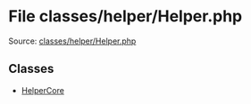 File classes/helper/Helper.php
=========

Source: [classes/helper/Helper.php](https://github.com/PrestaShop/PrestaShop/blob/1.5.0.17/classes/helper/Helper.php)


Classes
-------

* [HelperCore](class.HelperCore.md)


